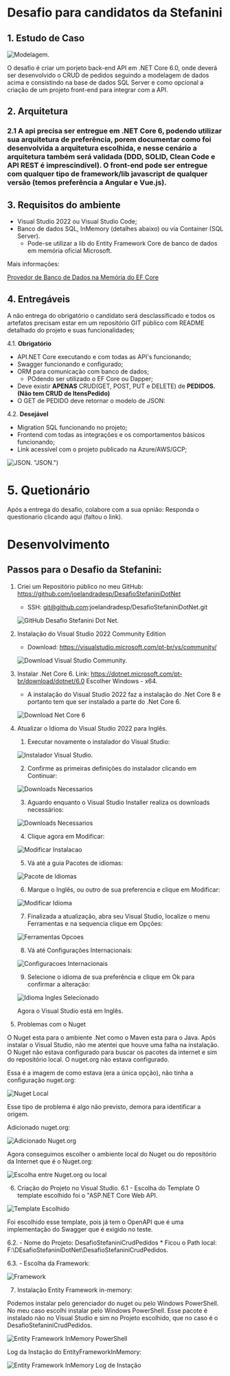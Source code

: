 # Desafio para candidatos da Stefanini

## 1. Estudo de Caso

![Modelagem.](/ImagensREADME/Modelagem.jpg "Modelagem.")

O desafio é criar um porjeto back-end API em .NET Core 6.0, onde deverá ser desenvolvido o CRUD de pedidos seguindo a modelagem de dados acima e consistindo na base de dados SQL Server e como opcional a criação de um projeto front-end para integrar com a API.

## 2. Arquitetura

### 2.1 A api precisa ser entregue em .NET Core 6, podendo utilizar sua arquitetura de preferência, porem documentar como foi desenvolvida a arquitetura escolhida, e nesse cenário a arquitetura também será validada (DDD, SOLID, Clean Code e API REST é imprescindível). O front-end pode ser entregue com qualquer tipo de framework/lib javascript de qualquer versão (temos preferência a Angular e Vue.js).

## 3. Requisitos do ambiente

* Visual Studio 2022 ou Visual Studio Code;
* Banco de dados SQL, InMemory (detalhes abaixo) ou via Container (SQL Server).
    * Pode-se utilizar a lib do Entity Framework Core de banco de dados em memória oficial Microsoft.
    
Mais informações:

[Provedor de Banco de Dados na Memória do EF Core](https://learn.microsoft.com/pt-br/ef/core/providers/in-memory/?tabs=dotnet-core-cli)

## 4. Entregáveis

A não entrega do obrigatório o candidato será desclassificado e todos os artefatos precisam estar em um repositório GIT público com README detalhado do projeto e suas funcionalidades;

4.1. **Obrigatório**

* API.NET Core executando e com todas as API's funcionando;
* Swagger funcionando e configurado;
* ORM para comunicação com banco de dados;
    * POdendo ser utilizado o EF Core ou Dapper;
* Deve existir **APENAS** CRUD(GET, POST, PUT e DELETE) de **PEDIDOS. (Não tem CRUD de ItensPedido)**
* O GET de PEDIDO deve retornar o modelo de JSON:


4.2. **Desejável**

* Migration SQL funcionando no projeto;
* Frontend com todas as integrações e os comportamentos básicos funcionando;
* Link acessível com o projeto publicado na Azure/AWS/GCP;

![JSON.](/ImagensREADME/JSON.jpg) "JSON.")

# 5. Quetionário

Após a entrega do desafio, colabore com a sua opnião: Responda o questionario clicando aqui (faltou o link).


# Desenvolvimento

## Passos para o Desafio da Stefanini:

1. Criei um Repositório público no meu GitHub: https://github.com/joelandradesp/DesafioStefaniniDotNet
	* SSH: git@github.com:joelandradesp/DesafioStefaniniDotNet.git
	
	![GitHub Desafio Stefanini Dot Net.](/ImagensREADME/GitHubDesafioStefaniniDotNet.png "GitHub Desafio Stefanini Dot Net.")
	
2. Instalação do Visual Studio 2022 Community Edition
	* Download: https://visualstudio.microsoft.com/pt-br/vs/community/
	
	![Download Visual Studio Community.](/ImagensREADME/DownloadVisualStudioCommunity.png "Download Visual Studio Community.")
	
3. Instalar .Net Core 6.
	Link: https://dotnet.microsoft.com/pt-br/download/dotnet/6.0
	Escolher Windows - x64.
	* A instalação do Visual Studio 2022 faz a instalação do .Net Core 8 e portanto tem que ser instalado a parte do .Net Core 6.
	
	![Download Net Core 6](/ImagensREADME/DownloadNetCore6.png "Download Net Core 6.")
	
4. Atualizar o Idioma do Visual Studio 2022 para Inglês.

	1. Executar novamente o instalador do Visual Studio:
	
	![Instalador Visual Studio.](/ImagensREADME/InstaladorVisualStudio.png "Instalador Visual Studio.")
	
	2. Confirme as primeiras definições do instalador clicando em Continuar:
	
	![Downloads Necessarios](/ImagensREADME/DownloadsNecessarios.png "Downloads Necessarios.")
	
	3. Aguardo enquanto o Visual Studio Installer realiza os downloads necessários:
	
	![Downloads Necessarios](/ImagensREADME/DownloadsNecessarios.png "Downloads Necessarios.")
	
	4. Clique agora em Modificar:
	
	![Modificar Instalacao](/ImagensREADME/ModificarInstalacao.png "Modificar Instalacao.")
	
	5. Vá até a guia Pacotes de idiomas:
	
	![Pacote de Idiomas](/ImagensREADME/PacotedeIdiomas.png "Pacote de Idiomas.")
	
	6. Marque o Inglês, ou outro de sua preferencia e clique em Modificar:
	
	![Modificar Idioma](/ImagensREADME/ModificarIdioma.png "Modificar Idioma.")
	
	7. Finalizada a atualização, abra seu Visual Studio, localize o menu Ferramentas e na sequencia clique em Opções:
	
	![Ferramentas Opcoes](/ImagensREADME/FerramentasOpcoes.png "Ferramentas Opcoes.")
	
	8. Vá até Configurações Internacionais:
	
	![Configuracoes Internacionais](/ImagensREADME/ConfiguracoesInternacionais.png "Configuracoes Internacionais.")
	
	9. Selecione o idioma de sua preferência e clique em Ok para confirmar a alteração:
	
	![Idioma Ingles Selecionado](/ImagensREADME/IdiomaInglesSelecionado.png "Idioma Ingles Selecionado.")

	Agora o Visual Studio está em Inglês.
	
5. Problemas com o Nuget

O Nuget esta para o ambiente .Net como o Maven esta para o Java.
Após instalar o Visual Studio, não me atentei que houve uma falha na instalação. O Nuget não estava configurado para buscar os pacotes da internet e sim do repositório local. O nuget.org não estava configurado.

Essa é a imagem de como estava (era a única opção), não tinha a configuração nuget.org:

![Nuget Local](/ImagensREADME/NugetLocal.png "Nuget Local.")

Esse tipo de problema é algo não previsto, demora para identificar a origem.

Adicionado nuget.org:

![Adicionado Nuget.org](/ImagensREADME/adicionadonugetorg.png "Adicionado Nuget.org.")

Agora conseguimos escolher o ambiente local do Nuget ou do repositório da Internet que é o Nuget.org:

![Escolha entre Nuget.org ou local](/ImagensREADME/Nugetorg.png "Escolha entre Nuget.org ou local.")

6. Criação do Projeto no Visual Studio.
	6.1 - Escolha do Template
	O template escolhido foi o "ASP.NET Core Web API.

![Template Escolhido](/ImagensREADME/templateescolhido.png "Template Escolhido.")

Foi escolhido esse template, pois já tem o OpenAPI que é uma implementação do Swagger que é exigido no teste.

6.2. - Nome do Projeto: DesafioStefaniniCrudPedidos
	* Ficou o Path local: F:\DEsafioStefaniniDotNet\DesafioStefaniniCrudPedidos\.

6.3. - Escolha da Framework:

![Framework](/ImagensREADME/Net6.png "Framework.")

7. Instalação Entity Framework in-memory:

Podemos instalar pelo gerenciador do nuget ou pelo Windows PowerShell. No meu caso escolhi instalar pelo Windows PowerShell.
Esse pacote é instalado não no Visual Studio e sim no Projeto escolhido, que no caso é o DesafioStefaniniCrudPedidos.

![Entity Framework InMemory PowerShell](/ImagensREADME/EntityframeworkInMemoryPowerShell.png "Entity Framework InMemory PowerShell.")

Log da Instação do EntityFrameworkInMemory:

![Entity Framework InMemory Log de Instação](/ImagensREADME/EntityframeworkInMemoryInstaladoPowerShell.png "Entity Framework InMemory Log de Instação.")



